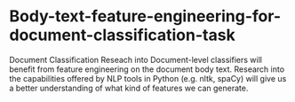 # Body-text-feature-engineering-for-document-classification-task
Document Classification
Reseach into Document-level classifiers will benefit from feature engineering on the document body text. Research into the capabilities offered by NLP tools in Python (e.g. nltk, spaCy) will give us a better understanding of what kind of features we can generate.
